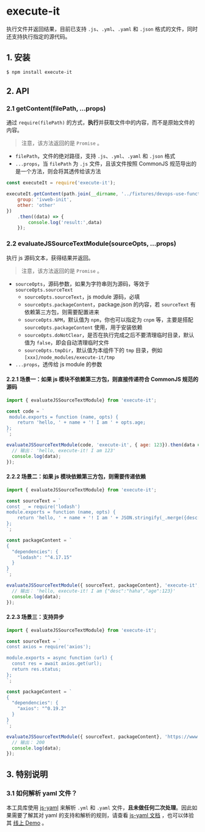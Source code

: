 # execute-it

执行文件并返回结果，目前已支持 `.js`、`.yml`、`.yaml` 和 `.json` 格式的文件，同时还支持执行指定的源代码。

## 1. 安装

```bash
$ npm install execute-it
```

## 2. API

### 2.1 getContent(filePath, ...props)

通过 `require(filePath)` 的方式，**执行**并获取文件中的内容，而不是原始文件的内容。

> 注意，该方法返回的是 `Promise` 。

- `filePath`，文件的绝对路径，支持 `.js`、`.yml`、`.yaml` 和 `.json` 格式
- `...props`，当 `filePath` 为 `.js` 文件，且该文件按照 CommonJS 规范导出的是一个方法，则会将其透传给该方法

```javascript
const executeIt = require('execute-it');

executeIt.getContent(path.join(__dirname, '../fixtures/devops-use-function.js'), {
    group: 'ivweb-init',
    other: 'other'
})
    .then((data) => {
        console.log('result:',data)
    });
```

### 2.2 evaluateJSSourceTextModule(sourceOpts, ...props)

执行 js 源码文本，获得结果并返回。

> 注意，该方法返回的是 `Promise` 。

- `sourceOpts`，源码参数，如果为字符串则为源码，等效于 `sourceOpts.sourceText`
  - `sourceOpts.sourceText`，js module 源码，必填
  - `sourceOpts.packageContent`，package.json 的内容，若 `sourceText` 有依赖第三方包，则需要配置进来
  - `sourceOpts.NPM`，默认值为 `npm`，你也可以指定为 `cnpm` 等，主要是搭配 `sourceOpts.packageContent` 使用，用于安装依赖
  - `sourceOpts.doNotClear`，是否在执行完成之后不要清理临时目录，默认值为 `false`，即会自动清理临时文件
  - `sourceOpts.tmpDir`，默认值为本组件下的 `tmp` 目录，例如 `[xxx]/node_modules/execute-it/tmp`
- `...props`，透传给 js module 的参数


#### 2.2.1 场景一：如果 js 模块不依赖第三方包，则直接传递符合 CommonJS 规范的源码

```javascript
import { evaluateJSSourceTextModule} from 'execute-it';

const code = `
 module.exports = function (name, opts) {
    return 'hello, ' + name + '! I am ' + opts.age;
};
`;

evaluateJSSourceTextModule(code, 'execute-it', { age: 123}).then(data => {
  // 输出： 'hello, execute-it! I am 123'
  console.log(data);
});
```

#### 2.2.2 场景二：如果 js 模块依赖第三方包，则需要传递依赖

```javascript
import { evaluateJSSourceTextModule} from 'execute-it';

const sourceText = `
const _ = require('lodash')
module.exports = function (name, opts) {
    return 'hello, ' + name + '! I am ' + JSON.stringify(_.merge({desc:'haha'},opts));
};
`;

const packageContent = `
{
  "dependencies": {
    "lodash": "^4.17.15"
  }
}
`;

evaluateJSSourceTextModule({ sourceText, packageContent}, 'execute-it', { age: 123}).then(data => {
  // 输出： 'hello, execute-it! I am {"desc":"haha","age":123}'
  console.log(data);
});
```


#### 2.2.3 场景三：支持异步

```javascript
import { evaluateJSSourceTextModule} from 'execute-it';

const sourceText = `
const axios = require('axios');

module.exports = async function (url) {
  const res = await axios.get(url);
  return res.status;
};
`;

const packageContent = `
{
  "dependencies": {
    "axios": "^0.19.2"
  }
}
`;

evaluateJSSourceTextModule({ sourceText, packageContent}, 'https://www.qq.com').then(data => {
  // 输出： 200
  console.log(data);
});
```

## 3. 特别说明

### 3.1 如何解析 yaml 文件？

本工具库使用 [js-yaml](https://www.npmjs.com/package/js-yaml) 来解析 `.yml` 和 `.yaml` 文件，**且未做任何二次处理**。因此如果需要了解其对 yaml 的支持和解析的规则，请查看 [js-yaml 文档](https://www.npmjs.com/package/js-yaml) ，也可以体验其 [线上 Demo](http://nodeca.github.io/js-yaml/) 。
